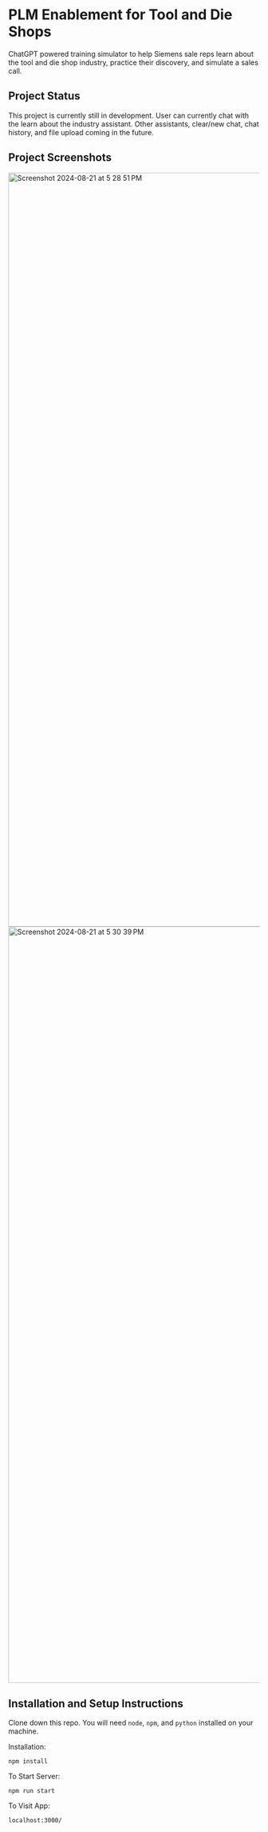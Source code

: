 # PLM Enablement for Tool and Die Shops
ChatGPT powered training simulator to help Siemens sale reps learn about the tool and die shop industry, practice their discovery, and simulate a sales call.
## Project Status
This project is currently still in development. User can currently chat with the learn about the industry assistant. Other assistants, clear/new chat, chat history, and file upload coming in the future.
## Project Screenshots
<img width="1507" alt="Screenshot 2024-08-21 at 5 28 51 PM" src="https://github.com/user-attachments/assets/7b822363-5f0c-488e-9d75-67513fbf0cc4">
<img width="1512" alt="Screenshot 2024-08-21 at 5 30 39 PM" src="https://github.com/user-attachments/assets/6e84590a-aac0-4aa8-ba3a-a19dfce36dce">

## Installation and Setup Instructions
Clone down this repo. You will need `node`, `npm`, and `python` installed on your machine.

Installation:

`npm install`  

To Start Server:

`npm run start`  

To Visit App:

`localhost:3000/` 
